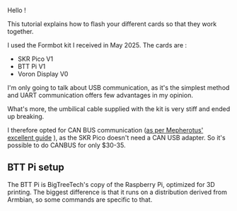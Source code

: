Hello !

This tutorial explains how to flash your different cards so that they work together.

I used the Formbot kit I received in May 2025. The cards are :
  - SKR Pico V1
  - BTT Pi V1
  - Voron Display V0

I'm only going to talk about USB communication, as it's the simplest method and UART communication offers few advantages in my opinion.

What's more, the umbilical cable supplied with the kit is very stiff and ended up breaking.

I therefore opted for CAN BUS communication ([as per Mepherotus' excellent guide](https://github.com/rootiest/zippy_guides/blob/main/guides/pico_can.md)
), as the SKR Pico doesn't need a CAN USB adapter. So it's possible to do CANBUS for only $30-35.

## BTT Pi setup

The BTT Pi is BigTreeTech's copy of the Raspberry Pi, optimized for 3D printing. The biggest difference is that it runs on a distribution derived from Armbian, so some commands are specific to that.
